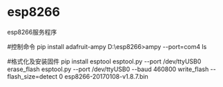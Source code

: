 # esp8266
esp8266服务程序

#控制命令
pip install adafruit-ampy
D:\esp8266>ampy --port=com4 ls

#格式化及安装固件
pip install esptool
esptool.py --port /dev/ttyUSB0 erase_flash
esptool.py --port /dev/ttyUSB0 --baud 460800 write_flash --flash_size=detect 0 esp8266-20170108-v1.8.7.bin
